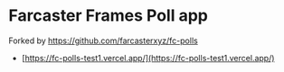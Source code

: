 # Farcaster Frames Poll app

Forked by https://github.com/farcasterxyz/fc-polls

- [https://fc-polls-test1.vercel.app/](https://fc-polls-test1.vercel.app/)
